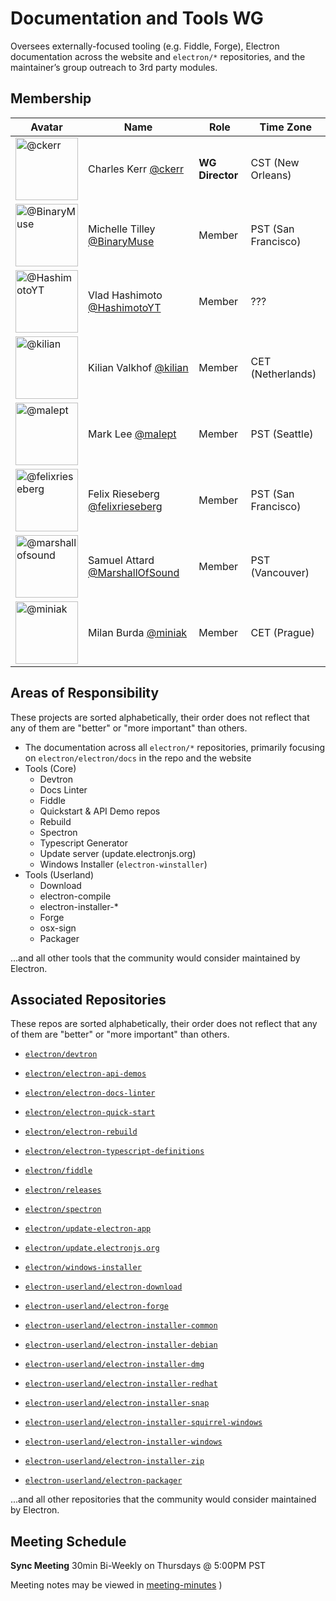 # Documentation and Tools WG

Oversees externally-focused tooling (e.g. Fiddle, Forge), Electron documentation across the website and `electron/*` repositories, and the maintainer’s group outreach to 3rd party modules.

## Membership

| Avatar | Name | Role | Time Zone |
| -------------------------------------------|----------------------|----------------------------| -------- |
| <img src="https://github.com/ckerr.png" width=100 alt="@ckerr">  | Charles Kerr [@ckerr](https://github.com/ckerr) | **WG Director** | CST (New Orleans) |
| <img src="https://github.com/BinaryMuse.png" width=100 alt="@BinaryMuse">  | Michelle Tilley [@BinaryMuse](https://github.com/BinaryMuse) | Member | PST (San Francisco) |
| <img src="https://github.com/HashimotoYT.png" width=100 alt="@HashimotoYT">  | Vlad Hashimoto [@HashimotoYT](https://github.com/HashimotoYT) | Member | ??? |
| <img src="https://github.com/kilian.png" width=100 alt="@kilian">  | Kilian Valkhof [@kilian](https://github.com/kilian) | Member | CET (Netherlands) |
| <img src="https://github.com/malept.png" width=100 alt="@malept">  | Mark Lee [@malept](https://github.com/malept) | Member | PST (Seattle) |
| <img src="https://github.com/felixrieseberg.png" width=100 alt="@felixrieseberg">  | Felix Rieseberg [@felixrieseberg](https://github.com/felixrieseberg) | Member | PST (San Francisco) |
| <img src="https://github.com/marshallofsound.png" width=100 alt="@marshallofsound">  | Samuel Attard [@MarshallOfSound](https://github.com/marshallofsound) | Member | PST (Vancouver) |
| <img src="https://github.com/miniak.png" width=100 alt="@miniak">  | Milan Burda [@miniak](https://github.com/miniak) | Member | CET (Prague) |

## Areas of Responsibility

These projects are sorted alphabetically, their order does not reflect that any of them are "better" or "more important" than others.

  * The documentation across all `electron/*` repositories, primarily focusing on `electron/electron/docs` in the repo and the website
  * Tools (Core)
    * Devtron
    * Docs Linter
    * Fiddle
    * Quickstart & API Demo repos
    * Rebuild
    * Spectron
    * Typescript Generator
    * Update server (update.electronjs.org)
    * Windows Installer (`electron-winstaller`)
  * Tools (Userland)
    * Download
    * electron-compile
    * electron-installer-*
    * Forge
    * osx-sign
    * Packager

...and all other tools that the community would consider maintained by Electron.

## Associated Repositories

These repos are sorted alphabetically, their order does not reflect that any of them are "better" or "more important" than others.

- [`electron/devtron`](https://github.com/electron/devtron)
- [`electron/electron-api-demos`](https://github.com/electron/electron-api-demos)
- [`electron/electron-docs-linter`](https://github.com/electron/electron-docs-linter)
- [`electron/electron-quick-start`](https://github.com/electron/electron-quick-start)
- [`electron/electron-rebuild`](https://github.com/electron/electron-rebuild)
- [`electron/electron-typescript-definitions`](https://github.com/electron/electron-typescript-definitions)
- [`electron/fiddle`](https://github.com/electron/fiddle)
- [`electron/releases`](https://github.com/electron/electron)
- [`electron/spectron`](https://github.com/electron/spectron)
- [`electron/update-electron-app`](https://github.com/electron/update-electron-app)
- [`electron/update.electronjs.org`](https://github.com/electron/update.electronjs.org)
- [`electron/windows-installer`](https://github.com/electron/windows-installer)


- [`electron-userland/electron-download`](https://github.com/electron-userland/electron-download)
- [`electron-userland/electron-forge`](https://github.com/electron-userland/electron-forge)
- [`electron-userland/electron-installer-common`](https://github.com/electron-userland/electron-installer-common)
- [`electron-userland/electron-installer-debian`](https://github.com/electron-userland/electron-installer-debian)
- [`electron-userland/electron-installer-dmg`](https://github.com/electron-userland/electron-installer-dmg)
- [`electron-userland/electron-installer-redhat`](https://github.com/electron-userland/electron-installer-redhat)
- [`electron-userland/electron-installer-snap`](https://github.com/electron-userland/electron-installer-snap)
- [`electron-userland/electron-installer-squirrel-windows`](https://github.com/electron-userland/electron-installer-squirrel-windows)
- [`electron-userland/electron-installer-windows`](https://github.com/electron-userland/electron-installer-windows)
- [`electron-userland/electron-installer-zip`](https://github.com/electron-userland/electron-installer-zip)
- [`electron-userland/electron-packager`](https://github.com/electron-userland/electron-packager)

...and all other repositories that the community would consider maintained by Electron.

## Meeting Schedule

**Sync Meeting** 30min Bi-Weekly on Thursdays @ 5:00PM PST

Meeting notes may be viewed in [meeting-minutes](https://github.com/electron/governance/tree/master/wg-docs-tooling/meeting-notes)
)
